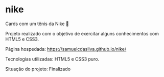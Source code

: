 # nike
Cards com um tênis da Nike 👟

Projeto realizado com o objetivo de exercitar alguns conhecimentos com HTML5 e CSS3.

Página hospedada: https://samuelcdasilva.github.io/nike/

Tecnologias utilizadas: HTML5 e CSS3 puro.

Situação do projeto: Finalizado
